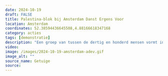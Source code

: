 ```yaml
---
date: 2024-10-19
draft: FALSE
title: Palestina-blok bij Amsterdam Danst Ergens Voor
location: Amsterdam
coordinates: 52.38594436645508,4.88166618347168
category: acties
tags: [demonstratie]
description: "Een groep van tussen de dertig en honderd mensen vormt in wisselende samenstelling een Palestina-blok op het Amsterdam Danst Ergens Voor (ADEV)-evenement. Zij dragen Palestijnse vlaggen, borden, balaclavas en keffiyeh. Afwisselend roepen zij leuzen zoals: 'Leve intifada! Zionisten in de gracht!'. De groep sluit zich aan bij de enige queer-kar op ADEV. ADEV staat dit jaar in het teken van opkomen voor het demonstratierecht. "
video: 
image: /images/2024-10-19-amsterdam-adev.gif
image_alt: ""
source_name: Getuige
source: 
---
```

